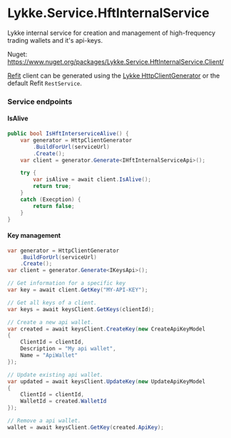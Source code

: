 # Lykke.Service.HftInternalService

Lykke internal service for creation and management of high-frequency trading wallets and it's api-keys.

Nuget: https://www.nuget.org/packages/Lykke.Service.HftInternalService.Client/

[Refit](https://github.com/reactiveui/refit) client can be generated using the [Lykke HttpClientGenerator](https://github.com/LykkeCity/Lykke.HttpClientGenerator) or the default Refit ```RestService```.

### Service endpoints

#### IsAlive

```csharp
public bool IsHftInterserviceAlive() {
    var generator = HttpClientGenerator
        .BuildForUrl(serviceUrl)
        .Create();
    var client = generator.Generate<IHftInternalServiceApi>();

    try {
        var isAlive = await client.IsAlive();
        return true;
    }
    catch (Execption) {
        return false;
    }
}
```

#### Key management 

```csharp
var generator = HttpClientGenerator
    .BuildForUrl(serviceUrl)
    .Create();
var client = generator.Generate<IKeysApi>();

// Get information for a specific key
var key = await client.GetKey("MY-API-KEY");

// Get all keys of a client.
var keys = await keysClient.GetKeys(clientId);

// Create a new api wallet.
var created = await keysClient.CreateKey(new CreateApiKeyModel
{
    ClientId = clientId,
    Description = "My api wallet",
    Name = "ApiWallet"
});

// Update existing api wallet.
var updated = await keysClient.UpdateKey(new UpdateApiKeyModel
{
    ClientId = clientId,
    WalletId = created.WalletId
});

// Remove a api wallet.
wallet = await keysClient.GetKey(created.ApiKey);

```

